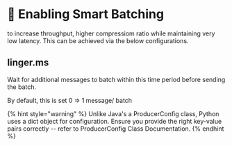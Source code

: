 # 🎯 Enabling Smart Batching

to increase throughput, higher compressiom ratio while maintaining very low latency. This can be achieved via the below configurations.

## linger.ms
Wait for additional messages to batch within this time period before sending the batch.

By default, this is set 0 => 1 message/ batch

{% hint style="warning" %} Unlike Java's a ProducerConfig class, Python uses a dict object for configuration. Ensure you provide the right key-value pairs correctly -- refer to ProducerConfig Class Documentation. {% endhint %}
